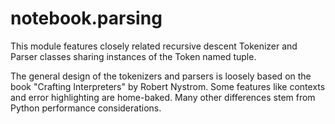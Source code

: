 # notebook.parsing

This module features closely related recursive descent Tokenizer and Parser classes sharing instances of the Token named tuple.

The general design of the tokenizers and parsers is loosely based on the book "Crafting Interpreters" by Robert Nystrom. Some features like contexts and error highlighting are home-baked. Many other differences stem from Python performance considerations.
